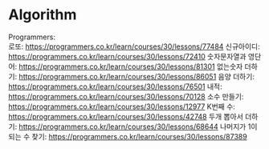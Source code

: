 # Algorithm

Programmers:\
  로또: https://programmers.co.kr/learn/courses/30/lessons/77484
  신규아이디: https://programmers.co.kr/learn/courses/30/lessons/72410
  숫자문자열과 영단어: https://programmers.co.kr/learn/courses/30/lessons/81301
  없는숫자 더하기: https://programmers.co.kr/learn/courses/30/lessons/86051
  음양 더하기: https://programmers.co.kr/learn/courses/30/lessons/76501
  내적: https://programmers.co.kr/learn/courses/30/lessons/70128
  소수 만들기: https://programmers.co.kr/learn/courses/30/lessons/12977
  K번째 수: https://programmers.co.kr/learn/courses/30/lessons/42748
  두개 뽑아서 더하기: https://programmers.co.kr/learn/courses/30/lessons/68644
  나머지가 1이 되는 수 찾기: https://programmers.co.kr/learn/courses/30/lessons/87389
